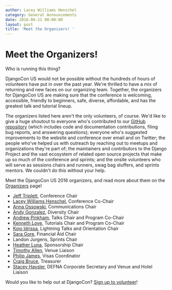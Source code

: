 ```yaml
---
author: Lacey Williams Henschel
category: General Announcements
date: 2016-06-21 00:00:00
layout: post
title: 'Meet the Organizers! '
---
```


# Meet the Organizers!

Who is running this thing?

DjangoCon US would not be possible without the hundreds of hours of volunteers
have put in over the past year. We're thrilled to have a mix of returning and
new faces on our organizing team. Together, the organizers for DjangoCon US
are making sure that the conference is welcoming, accessible, friendly to
beginners, safe, diverse, affordable, and has the greatest talk and tutorial
lineup.

The organizers listed here aren't the only volunteers, of course. We'd like to
give a huge shoutout to everyone who's contributed to our [GitHub
repository](https://github.com/djangocon/2016.djangocon.us) (which includes
code and documentation contributions, filing bug reports, and answering
questions); everyone who's suggested improvements to the website and
conference over email and on Twitter; the people who've helped us with
outreach by reaching out to meetups and organizations they're part of; the
maintainers and contributors to the Django Project and the vast ecosystem of
related open source projects that make up so much of the conference and
sprints; and the onsite volunteers who will serve as sessions chairs and
runners, swag bag stuffers, and sprints mentors. We couldn't do this without
your help.

Meet the DjangoCon US 2016 organizers, and read more about them on the
[Organizers](https://2016.djangocon.us/organizers/) page!

  * [Jeff Triplett](https://twitter.com/webology), Conference Chair 
  * [Lacey Williams Henschel](https://twitter.com/laceynwilliams), Conference Co-Chair 
  * [Anna Ossowski](https://twitter.com/ossanna16), Communications Chair 
  * [Andy Gonzalez](https://twitter.com/andiosuna), Diversity Chair 
  * [Andrew Pinkham](https://twitter.com/AndrewsForge), Talks Chair and Program Co-Chair 
  * [Kenneth Love](https://twitter.com/kennethlove), Tutorials Chair and Program Co-Chair
  * [Kojo Idrissa](https://twitter.com/Transition), Lightning Talks and Orientation Chair 
  * [Sara Gore](https://twitter.com/saradgore), Financial Aid Chair 
  * Landon Jurgens, Sprints Chair 
  * [Heather Luna](https://twitter.com/h34th3r329), Sponsorship Chair 
  * [Timothy Allen](https://twitter.com/FlipperPA), Venue Liaison 
  * [Philip James](https://twitter.com/phildini), Visas Coordinator 
  * [Craig Bruce](https://twitter.com/craigbruce), Treasurer 
  * [Stacey Haysler](https://twitter.com/shaysler), DEFNA Corporate Secretary and Venue and Hotel Liaison

Would you like to help out at DjangoCon? [Sign up to
volunteer](https://2016.djangocon.us/volunteers/)!